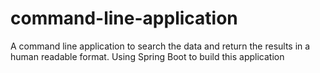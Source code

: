 # command-line-application
A command line application to search the data and return the results in a human readable format. Using Spring Boot to build this application

